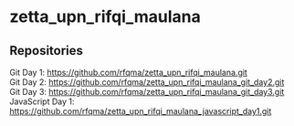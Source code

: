 # zetta_upn_rifqi_maulana

## Repositories

Git Day 1: https://github.com/rfqma/zetta_upn_rifqi_maulana.git <br>
Git Day 2: https://github.com/rfqma/zetta_upn_rifqi_maulana_git_day2.git <br>
Git Day 3: https://github.com/rfqma/zetta_upn_rifqi_maulana_git_day3.git <br>
JavaScript Day 1: https://github.com/rfqma/zetta_upn_rifqi_maulana_javascript_day1.git
